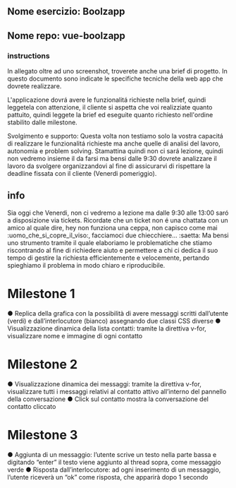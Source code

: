 ## Nome esercizio: Boolzapp
## Nome repo: vue-boolzapp

### instructions

In allegato oltre ad uno screenshot, troverete anche una brief di progetto.
In questo documento sono indicate le specifiche tecniche della web app che dovrete realizzare.

L'applicazione dovrá avere le funzionalitá richieste nella brief, quindi leggetela con attenzione, il cliente
si aspetta che voi realizziate quanto pattuito, quindi leggete la brief ed eseguite quanto richiesto nell'ordine stabilito dalle milestone.

Svolgimento e supporto:
Questa volta non testiamo solo la vostra capacitá di realizzare le funzionalitá richieste ma anche quelle di analisi del lavoro, autonomia e problem solving.
Stamattina quindi non ci sará lezione, quindi non vedremo insieme il da farsi ma bensi  dalle 9:30 dovrete analizzare il lavoro da svolgere organizzandovi al fine di assicurarvi di
rispettare la deadline fissata con il cliente (Venerdi pomeriggio).

## info
Sia oggi che Venerdi, non ci vedremo a lezione ma dalle 9:30 alle 13:00 saró a disposizione via tickets.
Ricordate che un ticket non é una chattata con un amico al quale dire, hey non funziona una ceppa, non capisco come mai :uomo_che_si_copre_il_viso:, facciamoci due chiecchiere...
:saetta: Ma bensi uno strumento tramite il quale elaboriamo le problematiche che stiamo riscontrando al fine di richiedere aiuto e permettere a
chi ci dedica il suo tempo di gestire la richiesta efficientemente e velocemente, pertando spieghiamo il problema in modo chiaro e riproducibile.

# Milestone 1
● Replica della grafica con la possibilità di avere messaggi scritti dall’utente (verdi) e
  dall’interlocutore (bianco) assegnando due classi CSS diverse
● Visualizzazione dinamica della lista contatti: tramite la direttiva v-for, visualizzare
  nome e immagine di ogni contatto

# Milestone 2
● Visualizzazione dinamica dei messaggi: tramite la direttiva v-for, visualizzare tutti i
messaggi relativi al contatto attivo all’interno del pannello della conversazione
● Click sul contatto mostra la conversazione del contatto cliccato

# Milestone 3
● Aggiunta di un messaggio: l’utente scrive un testo nella parte bassa e digitando
“enter” il testo viene aggiunto al thread sopra, come messaggio verde
● Risposta dall’interlocutore: ad ogni inserimento di un messaggio, l’utente riceverà
un “ok” come risposta, che apparirà dopo 1 secondo